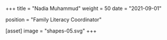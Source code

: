 +++
title = "Nadia Muhammud"
weight = 50
date = "2021-09-01"

position = "Family Literacy Coordinator"

[asset]
  image = "shapes-05.svg"
+++

